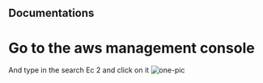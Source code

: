 ## Documentations

# Go to the aws management console
And type in the search Ec 2 and click on it
![one-pic](img/img1.png)